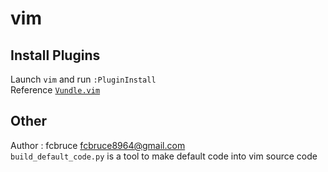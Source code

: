 vim
===

## Install Plugins  
Launch `vim` and run `:PluginInstall`  
Reference [`Vundle.vim`](https://github.com/VundleVim/Vundle.vim)  


## Other
Author : fcbruce <fcbruce8964@gmail.com>  
`build_default_code.py` is a tool to make default code into vim source code  
